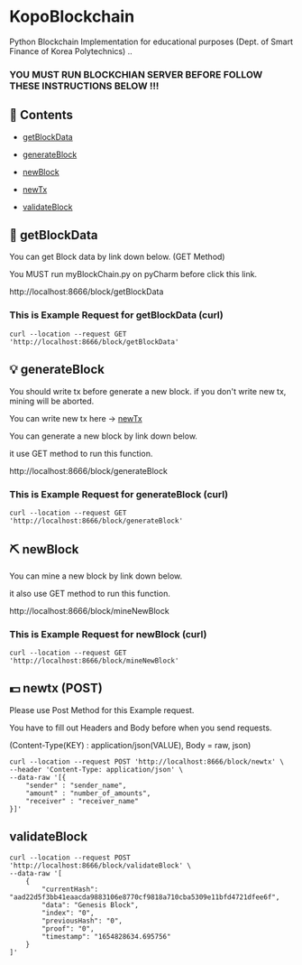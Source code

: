 # KopoBlockchain
Python Blockchain Implementation for educational purposes (Dept. of Smart Finance of Korea Polytechnics)
..

### YOU MUST RUN BLOCKCHIAN SERVER BEFORE FOLLOW THESE INSTRUCTIONS BELOW !!!

## 📖 Contents

- [getBlockData](#-getBlockData)

- [generateBlock](#-generateBlock)

- [newBlock](#-newBlock)

- [newTx](#-newTx-post)

- [validateBlock](#-newBlock)







## 🧱 getBlockData

You can get Block data by link down below. (GET Method)

You MUST run myBlockChain.py on pyCharm before click this link.

http://localhost:8666/block/getBlockData

### This is Example Request for getBlockData (curl)
```
curl --location --request GET 'http://localhost:8666/block/getBlockData'
```

## 💡 generateBlock
You should write tx before generate a new block. if you don't write new tx, mining will be aborted.

You can write new tx here -> [newTx](#-newTx-post)

You can generate a new block by link down below.

it use GET method to run this function.

http://localhost:8666/block/generateBlock

### This is Example Request for generateBlock (curl)
```
curl --location --request GET 'http://localhost:8666/block/generateBlock'
```

## ⛏ newBlock

You can mine a new block by link down below.

it also use GET method to run this function.

http://localhost:8666/block/mineNewBlock

### This is Example Request for newBlock (curl)
```
curl --location --request GET 'http://localhost:8666/block/mineNewBlock'
```


## 💵 newtx (POST)
Please use Post Method for this Example request.

You have to fill out Headers and Body before when you send requests.

(Content-Type(KEY) : application/json(VALUE), Body = raw, json)

```
curl --location --request POST 'http://localhost:8666/block/newtx' \
--header 'Content-Type: application/json' \
--data-raw '[{
    "sender" : "sender_name",
    "amount" : "number_of_amounts",
    "receiver" : "receiver_name"
}]'
```


## validateBlock

```
curl --location --request POST 'http://localhost:8666/block/validateBlock' \
--data-raw '[
    {
        "currentHash": "aad22d5f3bb41eaacda9883106e8770cf9818a710cba5309e11bfd4721dfee6f",
        "data": "Genesis Block",
        "index": "0",
        "previousHash": "0",
        "proof": "0",
        "timestamp": "1654828634.695756"
    }
]'
```
